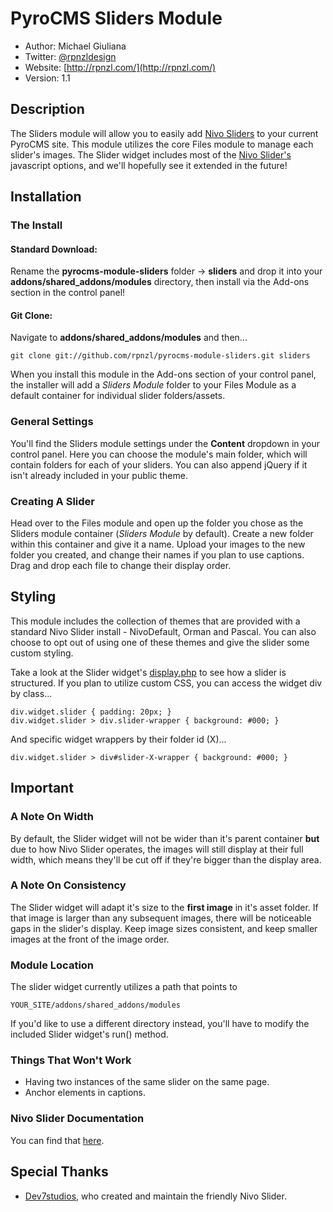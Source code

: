 # PyroCMS Sliders Module

* Author: Michael Giuliana
* Twitter: [@rpnzldesign](http://www.twitter.com/rpnzl)
* Website: [http://rpnzl.com/](http://rpnzl.com/)
* Version: 1.1

## Description

The Sliders module will allow you to easily add [Nivo Sliders](http://nivo.dev7studios.com/) to your current PyroCMS site. This module utilizes the core Files module to manage each slider's images. The Slider widget includes most of the [Nivo Slider's](http://nivo.dev7studios.com/) javascript options, and we'll hopefully see it extended in the future!

## Installation

### The Install

#### Standard Download:

Rename the **pyrocms-module-sliders** folder -> **sliders** and drop it into your **addons/shared_addons/modules** directory, then install via the Add-ons section in the control panel!

#### Git Clone:

Navigate to **addons/shared_addons/modules** and then...

	git clone git://github.com/rpnzl/pyrocms-module-sliders.git sliders

When you install this module in the Add-ons section of your control panel, the installer will add a *Sliders Module* folder to your Files Module as a default container for individual slider folders/assets.

### General Settings

You'll find the Sliders module settings under the **Content** dropdown in your control panel. Here you can choose the module's main folder, which will contain folders for each of your sliders. You can also append jQuery if it isn't already included in your public theme.

### Creating A Slider

Head over to the Files module and open up the folder you chose as the Sliders module container (*Sliders Module* by default). Create a new folder within this container and give it a name. Upload your images to the new folder you created, and change their names if you plan to use captions. Drag and drop each file to change their display order.

## Styling

This module includes the collection of themes that are provided with a standard Nivo Slider install - NivoDefault, Orman and Pascal. You can also choose to opt out of using one of these themes and give the slider some custom styling.

Take a look at the Slider widget's [display.php](https://github.com/rpnzl/pyrocms-module-sliders/blob/1.1/develop/widgets/slider/views/display.php) to see how a slider is structured. If you plan to utilize custom CSS, you can access the widget div by class...

	div.widget.slider { padding: 20px; }
	div.widget.slider > div.slider-wrapper { background: #000; }

And specific widget wrappers by their folder id (X)...

	div.widget.slider > div#slider-X-wrapper { background: #000; }

## Important

### A Note On Width

By default, the Slider widget will not be wider than it's parent container **but** due to how Nivo Slider operates, the images will still display at their full width, which means they'll be cut off if they're bigger than the display area.

### A Note On Consistency

The Slider widget will adapt it's size to the **first image** in it's asset folder. If that image is larger than any subsequent images, there will be noticeable gaps in the slider's display. Keep image sizes consistent, and keep smaller images at the front of the image order.

### Module Location

The slider widget currently utilizes a path that points to

	YOUR_SITE/addons/shared_addons/modules

If you'd like to use a different directory instead, you'll have to modify the included Slider widget's run() method.

### Things That Won't Work

* Having two instances of the same slider on the same page.
* Anchor elements in captions.

### Nivo Slider Documentation

You can find that [here](http://nivo.dev7studios.com/support/jquery-plugin-usage/).

## Special Thanks

* [Dev7studios](http://nivo.dev7studios.com/), who created and maintain the friendly Nivo Slider.